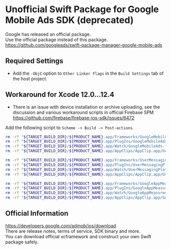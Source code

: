 # Unofficial Swift Package for Google Mobile Ads SDK (deprecated)
Google has released an official package.  
Use the official package instead of this package.  
https://github.com/googleads/swift-package-manager-google-mobile-ads

## Required Settings

- Add the `-ObjC` option to `Other Linker Flags` in the `Build Settings` tab of the host project.

## Workaround for Xcode 12.0...12.4

- There is an issue with device installation or archive uploading, see the discussion and various workaround scripts in official Firebase SPM  
https://github.com/firebase/firebase-ios-sdk/issues/6472

Add the following script to `Scheme -> Build -> Post-actions`.
```sh
rm -rf "${TARGET_BUILD_DIR}/${PRODUCT_NAME}.app/Frameworks/GoogleMobileAds.framework"
rm -rf "${TARGET_BUILD_DIR}/${PRODUCT_NAME}.app/PlugIns/GoogleMobileAds.framework"
rm -rf "${TARGET_BUILD_DIR}/${PRODUCT_NAME}.app/Watch/GoogleMobileAds.framework"
rm -rf "${TARGET_BUILD_DIR}/${PRODUCT_NAME}.app/AppClips/AppClip.app/GoogleMobileAds.framework"

rm -rf "${TARGET_BUILD_DIR}/${PRODUCT_NAME}.app/Frameworks/UserMessagingPlatform.framework"
rm -rf "${TARGET_BUILD_DIR}/${PRODUCT_NAME}.app/PlugIns/UserMessagingPlatform.framework"
rm -rf "${TARGET_BUILD_DIR}/${PRODUCT_NAME}.app/Watch/UserMessagingPlatform.framework"
rm -rf "${TARGET_BUILD_DIR}/${PRODUCT_NAME}.app/AppClips/AppClip.app/UserMessagingPlatform.framework"

rm -rf "${TARGET_BUILD_DIR}/${PRODUCT_NAME}.app/Frameworks/GoogleAppMeasurement.framework"
rm -rf "${TARGET_BUILD_DIR}/${PRODUCT_NAME}.app/PlugIns/GoogleAppMeasurement.framework"
rm -rf "${TARGET_BUILD_DIR}/${PRODUCT_NAME}.app/Watch/GoogleAppMeasurement.framework"
rm -rf "${TARGET_BUILD_DIR}/${PRODUCT_NAME}.app/AppClips/AppClip.app/GoogleAppMeasurement.framework"
```

## Official Information
https://developers.google.com/admob/ios/download  
There are release notes, terms of service, SDK binary and more.  
You can download official xcframework and construct your own Swift package safely.  